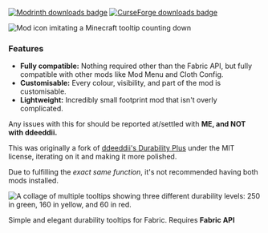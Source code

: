 [![Modrinth downloads badge](https://img.shields.io/modrinth/dt/rmes-durability-tooltips?style=for-the-badge&logo=modrinth&labelColor=black&color=0641FF)](https://modrinth.com/mod/rmes-durability-tooltips) [![CurseForge downloads badge](https://img.shields.io/curseforge/dt/1159540?style=for-the-badge&logo=curseforge&labelColor=black&color=0641FF)](https://www.curseforge.com/minecraft/mc-mods/rmes-durability-tooltips)

![Mod icon imitating a Minecraft tooltip counting down](https://cdn.modrinth.com/data/cached_images/44fc7d93519cd11357f1f29bd4dcdd702d5723e8.gif)

### Features
- **Fully compatible:** Nothing required other than the Fabric API, but fully compatible with other mods like Mod Menu and Cloth Config.
- **Customisable:** Every colour, visibility, and part of the mod is customisable.
- **Lightweight:** Incredibly small footprint mod that isn't overly complicated.

Any issues with this for should be reported at/settled with **ME, and NOT with ddeeddii.**


This was originally a fork of [ddeeddii's Durability Plus](https://modrinth.com/mod/durability-plus) under the MIT license, iterating on it and making it more polished.

Due to fulfilling the *exact same function*, it's not recommended having both mods installed.

![A collage of multiple tooltips showing three different durability levels: 250 in green, 160 in yellow, and 60 in red.](https://i.imgur.com/5tTEjTh.png)

Simple and elegant durability tooltips for Fabric. Requires **Fabric API**
